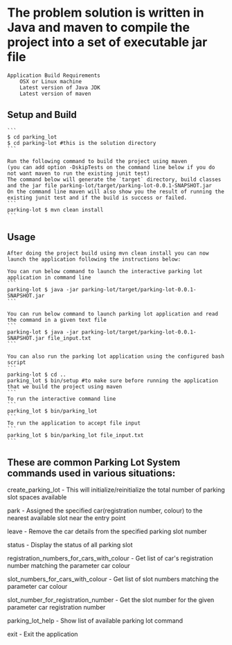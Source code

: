 # The problem solution is written in Java and maven to compile the project into a set of executable jar file
	Application Build Requirements
		OSX or Linux machine
		Latest version of Java JDK
		Latest version of maven


## Setup and Build
	```
	$ cd parking_lot
	$ cd parking-lot #this is the solution directory
	```

	Run the following command to build the project using maven
	(you can add option -DskipTests on the command line below if you do not want maven to run the existing junit test)
	The command below will generate the `target` directory, build classes and the jar file parking-lot/target/parking-lot-0.0.1-SNAPSHOT.jar
	On the command line maven will also show you the result of running the existing junit test and if the build is success or failed.
	```
	parking-lot $ mvn clean install
	```


## Usage
	After doing the project build using mvn clean install you can now launch the application following the instructions below:

	You can run below command to launch the interactive parking lot application in command line
	```
	parking-lot $ java -jar parking-lot/target/parking-lot-0.0.1-SNAPSHOT.jar
	```

	You can run below command to launch parking lot application and read the command in a given text file
	```
	parking-lot $ java -jar parking-lot/target/parking-lot-0.0.1-SNAPSHOT.jar file_input.txt
	```

	You can also run the parking lot application using the configured bash script
	```
	parking-lot $ cd ..
	parking_lot $ bin/setup #to make sure before running the application that we build the project using maven
	```
	To run the interactive command line
	```
	parking_lot $ bin/parking_lot
	```
	To run the application to accept file input
	```
	parking_lot $ bin/parking_lot file_input.txt
	```


## These are common Parking Lot System commands used in various situations:
create_parking_lot <total number of parking slots to be created>
	- This will initialize/reinitialize the total number of parking slot spaces available

park <registration number> <car colour>
	- Assigned the specified car(registration number, colour) to the nearest available slot near the entry point

leave <parking slot number>
	- Remove the car details from the specified parking slot number

status
	- Display the status of all parking slot

registration_numbers_for_cars_with_colour <car colour>
	- Get list of car's registration number matching the parameter car colour

slot_numbers_for_cars_with_colour <car colour>
	- Get list of slot numbers matching the parameter car colour

slot_number_for_registration_number <registration number>
	- Get the slot number for the given parameter car registration number

parking_lot_help
	- Show list of available parking lot command

exit
	- Exit the application

